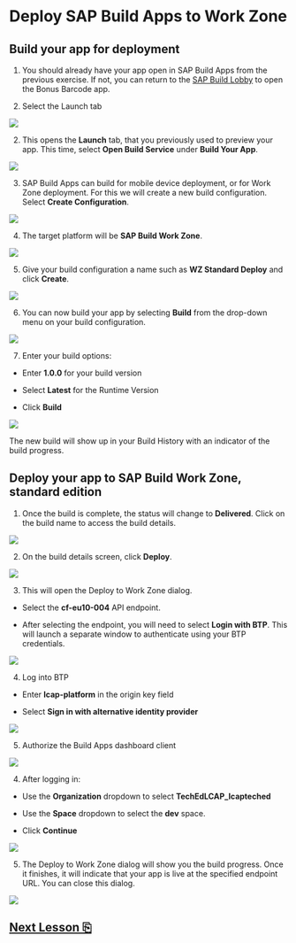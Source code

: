 # Deploy SAP Build Apps to Work Zone

## Build your app for deployment

1.  You should already have your app open in SAP Build Apps from the previous exercise. If not, you can return to the [SAP Build Lobby](https://lcapteched.eu10.build.cloud.sap/lobby) to open the Bonus Barcode app.

2. Select the Launch tab

<img src="images/image1.jpg" />

2. This opens the **Launch** tab, that you previously used to preview your app. This time, select **Open Build Service** under **Build Your App**.

<img src="images/image2.jpg" />

3. SAP Build Apps can build for mobile device deployment, or for Work Zone deployment. For this we will create a new build configuration. Select **Create Configuration**.

<img src="images/image3.jpg" />

4. The target platform will be **SAP Build Work Zone**.

<img src="images/image4.jpg" />

5. Give your build configuration a name such as **WZ Standard Deploy** and click **Create**.

<img src="images/image5.jpg" />

6. You can now build your app by selecting **Build** from the drop-down menu on your build configuration.

<img src="images/image6.jpg" />

7. Enter your build options:

- Enter **1.0.0** for your build version

- Select **Latest** for the Runtime Version

- Click **Build**

<img src="images/image7.jpg" />

The new build will show up in your Build History with an indicator of the build progress.

## Deploy your app to SAP Build Work Zone, standard edition

1. Once the build is complete, the status will change to **Delivered**. Click on the build name to access the build details.

<img src="images/image8.jpg" />

2. On the build details screen, click **Deploy**.

<img src="images/image9.jpg" />

3. This will open the Deploy to Work Zone dialog.

- Select the **cf-eu10-004** API endpoint.

- After selecting the endpoint, you will need to select **Login with BTP**. This will launch a separate window to authenticate using your BTP credentials.

<img src="images/image10.jpg" />

4. Log into BTP

- Enter **lcap-platform** in the origin key field

- Select **Sign in with alternative identity provider**

<img src="images/image10a.jpg" />

5. Authorize the Build Apps dashboard client

<img src="images/image10b.jpg" />

4. After logging in:

- Use the **Organization** dropdown to select **TechEdLCAP_lcapteched** 

- Use the **Space** dropdown to select the **dev** space.

- Click **Continue**

<img src="images/image11.jpg" />

5. The Deploy to Work Zone dialog will show you the build progress. Once it finishes, it will indicate that your app is live at the specified endpoint URL.  You can close this dialog.

<img src="images/image12.jpg" />

## [Next Lesson ⎘](../ex4.2/)
